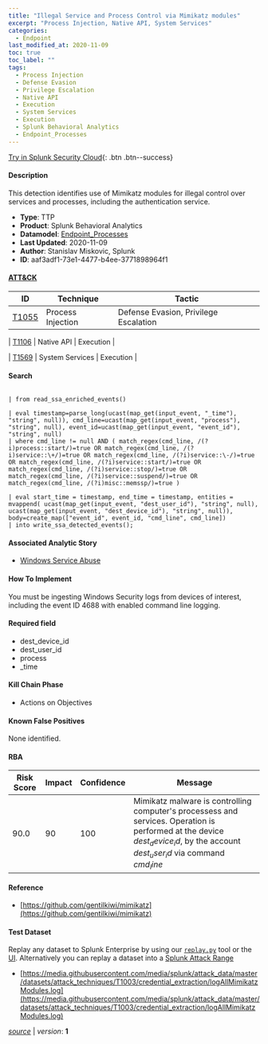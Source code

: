 ```yaml
---
title: "Illegal Service and Process Control via Mimikatz modules"
excerpt: "Process Injection, Native API, System Services"
categories:
  - Endpoint
last_modified_at: 2020-11-09
toc: true
toc_label: ""
tags:
  - Process Injection
  - Defense Evasion
  - Privilege Escalation
  - Native API
  - Execution
  - System Services
  - Execution
  - Splunk Behavioral Analytics
  - Endpoint_Processes
---
```




[Try in Splunk Security Cloud](https://www.splunk.com/en_us/cyber-security.html){: .btn .btn--success}

#### Description

This detection identifies use of Mimikatz modules for illegal control over services and processes, including the authentication service.

- **Type**: TTP
- **Product**: Splunk Behavioral Analytics
- **Datamodel**: [Endpoint_Processes](https://docs.splunk.com/Documentation/CIM/latest/User/EndpointProcesses)
- **Last Updated**: 2020-11-09
- **Author**: Stanislav Miskovic, Splunk
- **ID**: aaf3adf1-73e1-4477-b4ee-3771898964f1


#### [ATT&CK](https://attack.mitre.org/)

| ID          | Technique   | Tactic         |
| ----------- | ----------- |--------------- |
| [T1055](https://attack.mitre.org/techniques/T1055/) | Process Injection | Defense Evasion, Privilege Escalation |

| [T1106](https://attack.mitre.org/techniques/T1106/) | Native API | Execution |

| [T1569](https://attack.mitre.org/techniques/T1569/) | System Services | Execution |

#### Search

```

| from read_ssa_enriched_events()

| eval timestamp=parse_long(ucast(map_get(input_event, "_time"), "string", null)), cmd_line=ucast(map_get(input_event, "process"), "string", null), event_id=ucast(map_get(input_event, "event_id"), "string", null) 
| where cmd_line != null AND ( match_regex(cmd_line, /(?i)process::start/)=true OR match_regex(cmd_line, /(?i)service::\+/)=true OR match_regex(cmd_line, /(?i)service::\-/)=true OR match_regex(cmd_line, /(?i)service::start/)=true OR match_regex(cmd_line, /(?i)service::stop/)=true OR match_regex(cmd_line, /(?i)service::suspend/)=true OR match_regex(cmd_line, /(?i)misc::memssp/)=true )

| eval start_time = timestamp, end_time = timestamp, entities = mvappend( ucast(map_get(input_event, "dest_user_id"), "string", null), ucast(map_get(input_event, "dest_device_id"), "string", null)), body=create_map(["event_id", event_id, "cmd_line", cmd_line]) 
| into write_ssa_detected_events();
```

#### Associated Analytic Story
* [Windows Service Abuse](/stories/windows_service_abuse)


#### How To Implement
You must be ingesting Windows Security logs from devices of interest, including the event ID 4688 with enabled command line logging.

#### Required field
* dest_device_id
* dest_user_id
* process
* _time


#### Kill Chain Phase
* Actions on Objectives


#### Known False Positives
None identified.


#### RBA

| Risk Score  | Impact      | Confidence   | Message      |
| ----------- | ----------- |--------------|--------------|
| 90.0 | 90 | 100 | Mimikatz malware is controlling computer&#39;s processess and services. Operation is performed at the device $dest_device_id$, by the account $dest_user_id$ via command $cmd_line$ |




#### Reference

* [https://github.com/gentilkiwi/mimikatz](https://github.com/gentilkiwi/mimikatz)



#### Test Dataset
Replay any dataset to Splunk Enterprise by using our [`replay.py`](https://github.com/splunk/attack_data#using-replaypy) tool or the [UI](https://github.com/splunk/attack_data#using-ui).
Alternatively you can replay a dataset into a [Splunk Attack Range](https://github.com/splunk/attack_range#replay-dumps-into-attack-range-splunk-server)

* [https://media.githubusercontent.com/media/splunk/attack_data/master/datasets/attack_techniques/T1003/credential_extraction/logAllMimikatzModules.log](https://media.githubusercontent.com/media/splunk/attack_data/master/datasets/attack_techniques/T1003/credential_extraction/logAllMimikatzModules.log)



[*source*](https://github.com/splunk/security_content/tree/develop/detections/endpoint/illegal_service_and_process_control_via_mimikatz_modules.yml) \| *version*: **1**